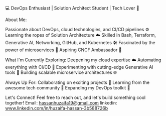 💻 DevOps Enthusiast | Solution Architect Student | Tech Lover 🚀

About Me:

Passionate about DevOps, cloud technologies, and CI/CD pipelines ⚙️
Learning the ropes of Solution Architecture ☁️
Skilled in Bash, Terraform, Generative AI, Networking, GitHub, and Kubernetes 🛠️
Fascinated by the power of microservices 🧩
Aspiring CNCF Ambassador 🌟

What I'm Currently Exploring:
Deepening my cloud expertise ☁️
Automating everything with CI/CD 💪
Experimenting with cutting-edge Generative AI tools 🤖
Building scalable microservice architectures 🌐

Always Up For:
Collaborating on exciting projects 🤝
Learning from the awesome tech community 🧠
Expanding my DevOps toolkit 🧰

Let's Connect!
Feel free to reach out, and let's build something cool together!
Email: hassanhuzaifa19@gmail.com
linkedin: www.linkedin.com/in/huzaifa-hassan-3b588726b
